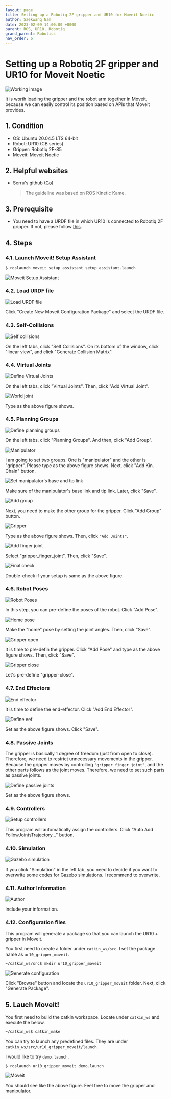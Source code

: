 ```yaml
---
layout: page
title: Setting up a Robotiq 2F gripper and UR10 for Moveit Noetic
author: Saekwang Nam
date: 2023-02-09 14:00:00 +0000
parent: ROS, UR10, Robotiq
grand_parent: Robotics
nav_order: 6
---
```


# Setting up a Robotiq 2F gripper and UR10 for Moveit Noetic

![Working image](../../../assets/images/Moveit_setup/UR10_with_Rootiq_2F-85.png)

It is worth loading the gripper and the robot arm together in Moveit, because we can easily control its position based on APIs that Moveit provides.

## 1. Condition
- OS: Ubuntu 20.04.5 LTS 64-bit
- Robot: UR10 (CB series)
- Gripper: Robotiq 2F-85
- Moveit: Moveit Noetic

## 2. Helpful websites
- Serru's github ([Go](https://serru.github.io/MultiCobot-UR10-Gripper/docs/moveit-one/))
    > The guideline was based on ROS Kinetic Kame.

## 3. Prerequisite
- You need to have a URDF file in which UR10 is connected to Robotiq 2F gripper. If not, please follow [this](./Create_URDF.md).

## 4. Steps
### 4.1. Launch Moveit! Setup Assistant
```console
$ roslaunch moveit_setup_assistant setup_assistant.launch
```

![Moveit Setup Assistant](../../../assets/images/Moveit_setup/01_MoveIt_Setup_Assistant.png)

### 4.2. Load URDF file
![Load URDF file](../../../assets/images/Moveit_setup/02_Load_urdf.png)

Click "Create New Moveit Configuration Package" and select the URDF file.

### 4.3. Self-Collisions
![Self collisions](../../../assets/images/Moveit_setup/03_Self-Collision_Checking.png)

On the left tabs, click "Self Collisions". On its bottom of the window, click "linear view", and click "Generate Collision Matrix".

### 4.4. Virtual Joints
![Define Virtual Joints](../../../assets/images/Moveit_setup/04_Define_Virtual_Joints.png)

On the left tabs, click "Virtual Joints". Then, click "Add Virtual Joint".

![World joint](../../../assets/images/Moveit_setup/05_world_joint.png)

Type as the above figure shows.

### 4.5. Planning Groups
![Define planning groups](../../../assets/images/Moveit_setup/06_Define_Planning_Groups.png)

On the left tabs, click "Planning Groups". And then, click "Add Group".

![Manipulator](../../../assets/images/Moveit_setup/07_Manipulator.png)

I am going to set two groups. One is "manipulator" and the other is "gripper". Please type as the above figure shows. Next, click "Add Kin. Chain" button.

![Set manipulator's base and tip link](../../../assets/images/Moveit_setup/08_Set_base_and_tip_link_manipulator.png)

Make sure of the manipulator's base link and tip link. Later, click "Save".

![Add group](../../../assets/images/Moveit_setup/09_Add_Group.png)

Next, you need to make the other group for the gripper. Click "Add Group" button.

![Gripper](../../../assets/images/Moveit_setup/10_Gripper.png)

Type as the above figure shows. Then, click ``"Add Joints"``.

![Add finger joint](../../../assets/images/Moveit_setup/11_Add_gripper_finger_joint.png)

Select "gripper_finger_joint". Then, click "Save".

![Final check](../../../assets/images/Moveit_setup/12_Define_Planning_Groups_final.png)

Double-check if your setup is same as the above figure.

### 4.6. Robot Poses

![Robot Poses](../../../assets/images/Moveit_setup/12_Define_Planning_Groups_final.png)

In this step, you can pre-define the poses of the robot. Click "Add Pose".

![Home pose](../../../assets/images/Moveit_setup/13_Home_pose.png)

Make the "home" pose by setting the joint angles. Then, click "Save".

![Gripper open](../../../assets/images/Moveit_setup/14_gripper_open.png)

It is time to pre-defin the gripper. Click "Add Pose" and type as the above figure shows. Then, click "Save".

![Gripper close](../../../assets/images/Moveit_setup/15_gripper_close.png)

Let's pre-define "gripper-close".

### 4.7. End Effectors
![End effector](../../../assets/images/Moveit_setup/16_End_effectors.png)

It is time to define the end-effector. Click "Add End Effector".

![Define eef](../../../assets/images/Moveit_setup/17_Define_end_effectors.png)

Set as the above figure shows. Click "Save".

### 4.8. Passive Joints
The gripper is basically 1 degree of freedom (just from open to close). Therefore, we need to restrict unnecessary movements in the gripper. Because the gripper moves by controlling ``"gripper_finger_joint"``, and the other parts follows as the joint moves. Therefore, we need to set such parts as passive joints.

![Define passive joints](../../../assets/images/Moveit_setup/18_Define_passive_joints.png)

Set as the above figure shows.

### 4.9. Controllers
![Setup controllers](../../../assets/images/Moveit_setup/19_Setup_Controllers.png)

This program will automatically assign the controllers. Click "Auto Add FollowJointsTrajectory..." button.

### 4.10. Simulation
![Gazebo simulation](../../../assets/images/Moveit_setup/20_Gazebo_Simulation.png)

If you click "Simulation" in the left tab, you need to decide if you want to overwrite some codes for Gazebo simulations. I recommend to overwrite.

### 4.11. Author Information
![Author](../../../assets/images/Moveit_setup/21_Author.png)

Include your information.

### 4.12. Configuration files
This program will generate a package so that you can launch the UR10 + gripper in Moveit. 

You first need to create a folder under ``catkin_ws/src``. I set the package name as ``ur10_gripper_moveit``.

```console
~/catkin_ws/src$ mkdir ur10_gripper_moveit
```

![Generate configuration](../../../assets/images/Moveit_setup/22_Generate_configuration.png)

Click "Browse" button and locate the ``ur10_gripper_moveit`` folder. Next, click "Generate Package".

## 5. Lauch Moveit!
You first need to build the catkin workspace.
Locate under ``catkin_ws`` and execute the below.

```console
~/catkin_ws$ catkin_make
```

You can try to launch any predefined files. They are under ``catkin_ws/src/ur10_gripper_moveit/launch``.

I would like to try ``demo.launch``.

```console
$ roslaunch ur10_gripper_moveit demo.launch
```

![Moveit](../../../assets/images/Moveit_setup/23_Moveit.png)

You should see like the above figure. Feel free to move the gripper and manipulator.